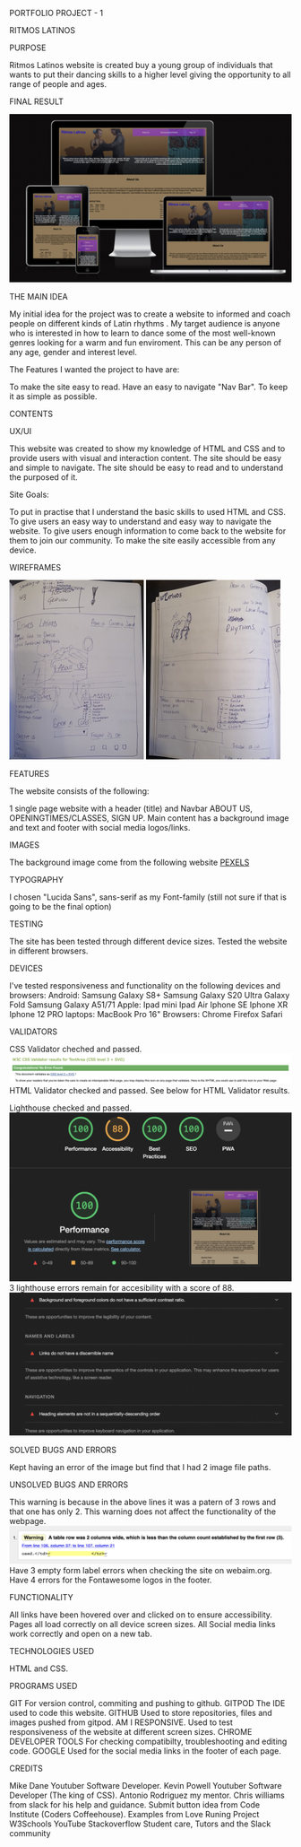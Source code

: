 PORTFOLIO PROJECT - 1

RITMOS LATINOS

PURPOSE

Ritmos Latinos website is created buy a young group of individuals that wants to put their dancing skills to a higher level
giving the opportunity to all range of people and ages.


FINAL RESULT

![Am I Responsive](assets/readme-images/amiresponsive.png)


THE MAIN IDEA 

My initial idea for the project was to create a website to informed and coach people on different kinds of Latin rhythms . My target audience is anyone who is interested in how to learn to dance some of the most well-known genres looking for a warm and fun enviroment. This can be any person of any age, gender and interest level. 

The Features I wanted the project to have are:

To make the site easy to read.
Have an easy to navigate "Nav Bar".
To keep it as simple as possible.

CONTENTS

UX/UI

This website was created to show my knowledge of HTML and CSS and to provide users with visual and interaction content.
The site should be easy and simple to navigate.
The site should be easy to read and to understand the purposed of it.

Site Goals:

To put in practise that I understand the basic skills to used HTML and CSS.
To give users an easy way to understand and easy way to navigate the website.
To give users enough information to come back to the website for them to join our community.
To make the site easily accessible from any device.


WIREFRAMES

![Wireframe 1](assets/images/wireframes/wireframedesk.jpeg) 
![Wireframe 2](assets/images/wireframes/Wireframedesk2.jpeg)

FEATURES

The website consists of the following:

1 single page website with a header (title) and Navbar  ABOUT US, OPENINGTIMES/CLASSES, SIGN UP.
Main content has a background image and text and footer with social media logos/links.

IMAGES

The background image come from the following website [PEXELS](https://www.pexels.com/)

TYPOGRAPHY

I chosen "Lucida Sans", sans-serif as my Font-family (still not sure if that is going to be the final option)

TESTING

The site has been tested through different device sizes.
Tested the website in different browsers.

DEVICES

I've tested responsiveness and functionality on the following devices and browsers:
Android:
Samsung Galaxy S8+
Samsung Galaxy S20 Ultra
Galaxy Fold
Samsung Galaxy A51/71
Apple:
Ipad mini
Ipad Air
Iphone SE
Iphone XR
Iphone 12 PRO
laptops:
MacBook Pro 16"
Browsers:
Chrome
Firefox
Safari

VALIDATORS

CSS Validator cheched and passed.
![CSS Validator Results](assets/readme-images/cssvalidator.png)
HTML Validator checked and passed.
See below for HTML Validator results.

Lighthouse checked and passed.
![Ligthhouse Report](assets/readme-images/lighthouse-report.png)
3 lighthouse errors remain for accesibility with a score of 88.
![Lighthouse Errors](assets/readme-images/lighthouse-errors.png)


SOLVED BUGS AND ERRORS

Kept having an error of the image but find that I had 2 image file paths.


UNSOLVED BUGS AND ERRORS

This warning is because in the above lines it was a patern of 3 rows and that one has only 2.
This warning does not affect the functionality of the webpage.
![HTML Warning](assets/readme-images/htmlwarning.png)
Have 3 empty form label errors when checking the site on webaim.org.
Have 4 errors for the Fontawesome logos in the footer.


FUNCTIONALITY

All links have been hovered over and clicked on to ensure accessibility.
Pages all load correctly on all device screen sizes.
All Social media links work correctly and open on a new tab.


TECHNOLOGIES USED

HTML and CSS.

PROGRAMS USED

GIT
For version control, commiting and pushing to github.
GITPOD
The IDE used to code this website.
GITHUB
Used to store repositories, files and images pushed from gitpod.
AM I RESPONSIVE.
Used to test responsiveness of the website at different screen sizes.
CHROME DEVELOPER TOOLS
For checking compatibilty, troubleshooting and editing code.
GOOGLE
Used for the social media links in the footer of each page.

CREDITS

Mike Dane Youtuber Software Developer.
Kevin Powell Youtuber Software Developer (The king of CSS).
Antonio Rodriguez my mentor.
Chris williams from slack for his help and guidance.
Submit button idea from Code Institute (Coders Coffeehouse).
Examples from Love Runing Project
W3Schools
YouTube
Stackoverflow
Student care, Tutors and the Slack community